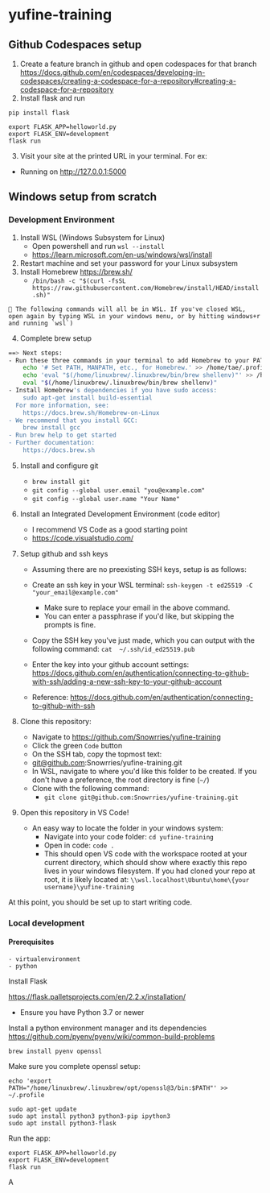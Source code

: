 # yufine-training

## Github Codespaces setup

1. Create a feature branch in github and open codespaces for that branch
https://docs.github.com/en/codespaces/developing-in-codespaces/creating-a-codespace-for-a-repository#creating-a-codespace-for-a-repository
2.  Install flask and run 
```
pip install flask

export FLASK_APP=helloworld.py
export FLASK_ENV=development
flask run
```
3. Visit your site at the printed URL in your terminal. For ex:
* Running on http://127.0.0.1:5000

## Windows setup from scratch

### Development Environment

1. Install WSL (Windows Subsystem for Linux)
    - Open powershell and run `wsl --install`
    - https://learn.microsoft.com/en-us/windows/wsl/install
2. Restart machine and set your password for your Linux subsystem
3. Install Homebrew https://brew.sh/
    - `/bin/bash -c "$(curl -fsSL https://raw.githubusercontent.com/Homebrew/install/HEAD/install.sh)"`


```
📝 The following commands will all be in WSL. If you've closed WSL, open again by typing WSL in your windows menu, or by hitting windows+r and running `wsl`)
```


4. Complete brew setup
```sh
==> Next steps:
- Run these three commands in your terminal to add Homebrew to your PATH:
    echo '# Set PATH, MANPATH, etc., for Homebrew.' >> /home/tae/.profile
    echo 'eval "$(/home/linuxbrew/.linuxbrew/bin/brew shellenv)"' >> /home/tae/.profile
    eval "$(/home/linuxbrew/.linuxbrew/bin/brew shellenv)"
- Install Homebrew's dependencies if you have sudo access:
    sudo apt-get install build-essential
  For more information, see:
    https://docs.brew.sh/Homebrew-on-Linux
- We recommend that you install GCC:
    brew install gcc
- Run brew help to get started
- Further documentation:
    https://docs.brew.sh
 ```
 5. Install and configure git
    - `brew install git`
    - `git config --global user.email "you@example.com"`
    - `git config --global user.name "Your Name"`
 6. Install an Integrated Development Environment (code editor)
    - I recommend VS Code as a good starting point
    - https://code.visualstudio.com/
 7. Setup github and ssh keys
    - Assuming there are no preexisting SSH keys, setup is as follows:
    - Create an ssh key in your WSL terminal: `ssh-keygen -t ed25519 -C "your_email@example.com"`
        - Make sure to replace your email in the above command.
        - You can enter a passphrase if you'd like, but skipping the prompts is fine.
    - Copy the SSH key you've just made, which you can output with the following command: `cat  ~/.ssh/id_ed25519.pub`
    - Enter the key into your github account settings: https://docs.github.com/en/authentication/connecting-to-github-with-ssh/adding-a-new-ssh-key-to-your-github-account

    - Reference: https://docs.github.com/en/authentication/connecting-to-github-with-ssh

 8. Clone this repository:
    - Navigate to https://github.com/Snowrries/yufine-training
    - Click the green `Code` button
    - On the SSH tab, copy the topmost text:
    - git@github.com:Snowrries/yufine-training.git
    - In WSL, navigate to where you'd like this folder to be created. If you don't have a preference, the root directory is fine (`~/`)
    - Clone with the following command:
        - `git clone git@github.com:Snowrries/yufine-training.git`
 9. Open this repository in VS Code!
    - An easy way to locate the folder in your windows system:
        - Navigate into your code folder: `cd yufine-training`
        - Open in code: `code .`
        - This should open VS code with the workspace rooted at your current directory, which should show where exactly this repo lives in your windows filesystem. If you had cloned your repo at root, it is likely located at: `\\wsl.localhost\Ubuntu\home\{your username}\yufine-training`

At this point, you should be set up to start writing code.

 ### Local development

 #### Prerequisites
    - virtualenvironment
    - python

Install Flask

https://flask.palletsprojects.com/en/2.2.x/installation/
- Ensure you have Python 3.7 or newer

Install a python environment manager and its dependencies
https://github.com/pyenv/pyenv/wiki/common-build-problems
```
brew install pyenv openssl
```

Make sure you complete openssl setup:
```
echo 'export PATH="/home/linuxbrew/.linuxbrew/opt/openssl@3/bin:$PATH"' >> ~/.profile
```

```
sudo apt-get update
sudo apt install python3 python3-pip ipython3
sudo apt install python3-flask
```

Run the app:
```
export FLASK_APP=helloworld.py
export FLASK_ENV=development
flask run
```

A